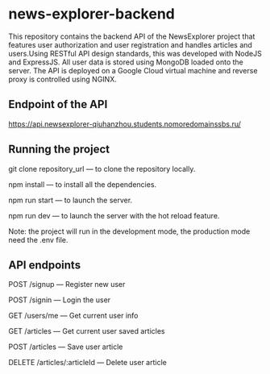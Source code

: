 # news-explorer-backend
This repository contains the backend API of the NewsExplorer project that features user authorization and user registration and handles articles and users.Using RESTful API design standards, this was developed with NodeJS and ExpressJS. All user data is stored using MongoDB loaded onto the server. The API is deployed on a Google Cloud virtual machine and reverse proxy is controlled using NGINX.

## Endpoint of the API
https://api.newsexplorer-qiuhanzhou.students.nomoredomainssbs.ru/

## Running the project
git clone repository_url — to clone the repository locally.

npm install — to install all the dependencies.

npm run start — to launch the server.

npm run dev — to launch the server with the hot reload feature.

Note: the project will run in the development mode, the production mode need the .env file.

## API endpoints
POST /signup — Register new user

POST /signin — Login the user

GET /users/me — Get current user info

GET /articles — Get current user saved articles

POST /articles — Save user article

DELETE /articles/:articleId — Delete user article
